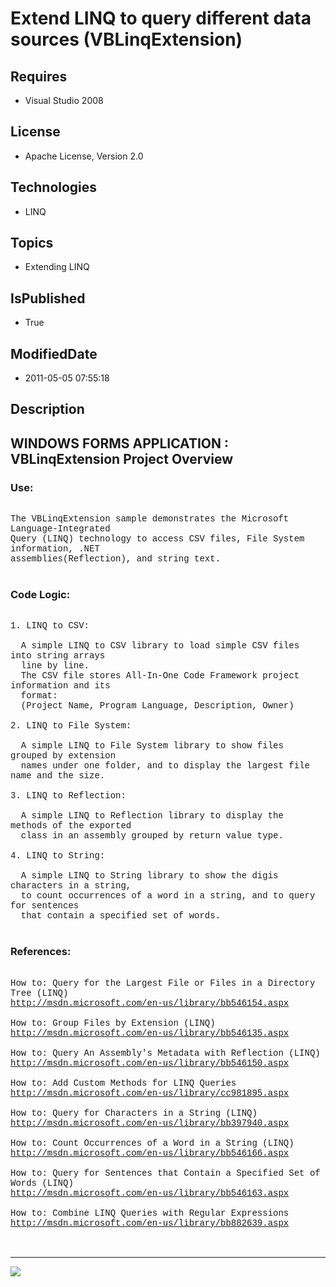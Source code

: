 # Extend LINQ to query different data sources (VBLinqExtension)
## Requires
* Visual Studio 2008
## License
* Apache License, Version 2.0
## Technologies
* LINQ
## Topics
* Extending LINQ
## IsPublished
* True
## ModifiedDate
* 2011-05-05 07:55:18
## Description

<p style="font-family:Courier New"></p>
<h2>WINDOWS FORMS APPLICATION : VBLinqExtension Project Overview</h2>
<p style="font-family:Courier New"></p>
<h3>Use:</h3>
<p style="font-family:Courier New"><br>
The VBLinqExtension sample demonstrates the Microsoft Language-Integrated <br>
Query (LINQ) technology to access CSV files, File System information, .NET<br>
assemblies(Reflection), and string text. &nbsp;<br>
<br>
</p>
<h3>Code Logic:</h3>
<p style="font-family:Courier New"><br>
1. LINQ to CSV:<br>
<br>
&nbsp; A simple LINQ to CSV library to load simple CSV files into string arrays <br>
&nbsp; line by line. <br>
&nbsp; The CSV file stores All-In-One Code Framework project information and its <br>
&nbsp; format:<br>
&nbsp; (Project Name, Program Language, Description, Owner)<br>
&nbsp; <br>
2. LINQ to File System:<br>
&nbsp; <br>
&nbsp; A simple LINQ to File System library to show files grouped by extension <br>
&nbsp; names under one folder, and to display the largest file name and the size.<br>
&nbsp; <br>
3. LINQ to Reflection:<br>
<br>
&nbsp; A simple LINQ to Reflection library to display the methods of the exported
<br>
&nbsp; class in an assembly grouped by return value type.<br>
&nbsp; <br>
4. LINQ to String:<br>
<br>
&nbsp; A simple LINQ to String library to show the digis characters in a string,<br>
&nbsp; to count occurrences of a word in a string, and to query for sentences <br>
&nbsp; that contain a specified set of words.<br>
&nbsp; <br>
</p>
<h3>References:</h3>
<p style="font-family:Courier New"><br>
How to: Query for the Largest File or Files in a Directory Tree (LINQ)<br>
<a target="_blank" href="http://msdn.microsoft.com/en-us/library/bb546154.aspx">http://msdn.microsoft.com/en-us/library/bb546154.aspx</a><br>
<br>
How to: Group Files by Extension (LINQ)<br>
<a target="_blank" href="http://msdn.microsoft.com/en-us/library/bb546135.aspx">http://msdn.microsoft.com/en-us/library/bb546135.aspx</a><br>
<br>
How to: Query An Assembly's Metadata with Reflection (LINQ)<br>
<a target="_blank" href="http://msdn.microsoft.com/en-us/library/bb546150.aspx">http://msdn.microsoft.com/en-us/library/bb546150.aspx</a><br>
<br>
How to: Add Custom Methods for LINQ Queries<br>
<a target="_blank" href="http://msdn.microsoft.com/en-us/library/cc981895.aspx">http://msdn.microsoft.com/en-us/library/cc981895.aspx</a><br>
<br>
How to: Query for Characters in a String (LINQ)<br>
<a target="_blank" href="http://msdn.microsoft.com/en-us/library/bb397940.aspx">http://msdn.microsoft.com/en-us/library/bb397940.aspx</a><br>
<br>
How to: Count Occurrences of a Word in a String (LINQ)<br>
<a target="_blank" href="http://msdn.microsoft.com/en-us/library/bb546166.aspx">http://msdn.microsoft.com/en-us/library/bb546166.aspx</a><br>
<br>
How to: Query for Sentences that Contain a Specified Set of Words (LINQ)<br>
<a target="_blank" href="http://msdn.microsoft.com/en-us/library/bb546163.aspx">http://msdn.microsoft.com/en-us/library/bb546163.aspx</a><br>
<br>
How to: Combine LINQ Queries with Regular Expressions<br>
<a target="_blank" href="http://msdn.microsoft.com/en-us/library/bb882639.aspx">http://msdn.microsoft.com/en-us/library/bb882639.aspx</a><br>
<br>
<br>
</p>
<hr>
<div><a href="http://go.microsoft.com/?linkid=9759640" style="margin-top:3px"><img src="http://bit.ly/onecodelogo">
</a></div>
